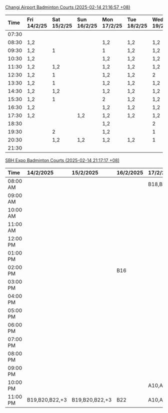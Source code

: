 [Changi Airport Badminton Courts (2025-02-14 21:16:57 +08)](https://www.carc.org.sg/FacilityBooking.aspx)

| Time   | Fri 14/2/25   | Sat 15/2/25   | Sun 16/2/25   | Mon 17/2/25   | Tue 18/2/25   | Wed 19/2/25   | Thu 20/2/25   |
|:-------|:--------------|:--------------|:--------------|:--------------|:--------------|:--------------|:--------------|
| 07:30  |               |               |               |               |               |               |               |
| 08:30  | 1,2           |               |               | 1,2           | 1,2           | 1,2           | 1,2           |
| 09:30  | 1,2           | 1             |               | 1             | 1,2           | 1,2           | 1,2           |
| 10:30  | 1,2           |               |               | 1,2           | 1,2           | 1,2           | 1,2           |
| 11:30  | 1,2           | 1,2           |               | 1,2           | 1,2           | 1,2           | 1,2           |
| 12:30  | 1,2           | 1             |               | 1,2           | 1,2           | 2             | 1,2           |
| 13:30  | 1,2           | 1             |               | 1,2           | 1,2           | 1,2           | 1,2           |
| 14:30  | 1,2           | 1,2           |               | 1,2           | 1,2           | 1,2           | 1,2           |
| 15:30  | 1,2           | 1             |               | 2             | 1,2           | 1,2           | 1,2           |
| 16:30  | 1,2           |               |               | 1,2           | 1,2           | 1,2           | 1,2           |
| 17:30  | 1,2           |               | 1,2           | 1,2           | 1,2           | 1,2           | 1,2           |
| 18:30  |               |               |               | 1,2           |               | 2             |               |
| 19:30  |               | 2             |               | 1,2           |               | 1             |               |
| 20:30  |               | 1,2           | 1,2           | 1,2           | 1,2           | 1             | 1             |
| 21:30  |               |               |               |               |               |               |               |

[SBH Expo Badminton Courts (2025-02-14 21:17:17 +08)](https://singaporebadmintonhall.getomnify.com/widgets/O3MRKGBH359GA55KHMG1RD)

| Time     | 14/2/2025      | 15/2/2025      | 16/2/2025   | 17/2/2025      | 18/2/2025      | 19/2/2025      | 20/2/2025      |
|:---------|:---------------|:---------------|:------------|:---------------|:---------------|:---------------|:---------------|
| 08:00 AM |                |                |             | B18,B20,B22,+3 | B16            | B19,B20,B22,+2 | B19,B21,B22,+4 |
| 09:00 AM |                |                |             |                | B16,B17        | B19,B21,B22,+4 | B19,B21,B22,+4 |
| 10:00 AM |                |                |             |                | B17,B21,B22    | B19,B20,B22,+2 | B19,B21,B22,+4 |
| 11:00 AM |                |                |             |                | B21            | B19,B20,B22,+3 | B18,B20,B21,+2 |
| 12:00 PM |                |                |             |                | B16,B17        | B19,B21,B22,+4 | B18,B20,B21,+2 |
| 01:00 PM |                |                |             |                | B16,B22        | B19,B21,B22,+4 | B20,B21,B22,+3 |
| 02:00 PM |                |                | B16         |                | B19,B21,B22,+2 | B19,B21,B22,+4 | B20,B21,B22,+3 |
| 03:00 PM |                |                |             |                |                | B18,B19,B20,+2 | B19,B22        |
| 04:00 PM |                |                |             |                |                | B16            |                |
| 05:00 PM |                |                |             |                | B13            |                | B16            |
| 06:00 PM |                |                |             |                |                |                |                |
| 07:00 PM |                |                |             |                |                |                |                |
| 08:00 PM |                |                |             |                |                |                |                |
| 09:00 PM |                |                |             |                |                |                |                |
| 10:00 PM |                |                |             | A10,A8,A9,+6   |                |                |                |
| 11:00 PM | B19,B20,B22,+3 | B19,B20,B22,+3 | B22         | A10,A8,A9,+7   |                |                |                |
